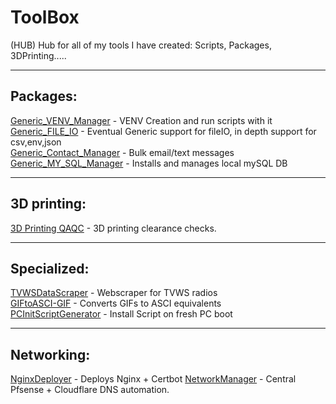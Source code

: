 # ToolBox
(HUB) Hub for all of my tools I have created: Scripts, Packages, 3DPrinting.....

-----
## Packages:
[Generic_VENV_Manager](https://github.com/StevenNaliwajka/Generic_VENV_Manger) - VENV Creation and run scripts with it  
[Generic_FILE_IO](https://github.com/StevenNaliwajka/Generic_FILE_IO) - Eventual Generic support for fileIO, in depth support for csv,env,json  
[Generic_Contact_Manager](https://github.com/StevenNaliwajka/Generic_Contact_Manager) - Bulk email/text messages  
[Generic_MY_SQL_Manager](https://github.com/StevenNaliwajka/Generic_MY_SQL_Manager) - Installs and manages local mySQL DB

-----
## 3D printing:
[3D Printing QAQC](https://github.com/StevenNaliwajka/3DPrintingQAQC) - 3D printing clearance checks.

-----
## Specialized:
[TVWSDataScraper](https://github.com/StevenNaliwajka/TVWSDataScraper) - Webscraper for TVWS radios  
[GIFtoASCI-GIF](https://github.com/StevenNaliwajka/GIFtoASCI-GIF) - Converts GIFs to ASCI equivalents  
[PCInitScriptGenerator](https://github.com/StevenNaliwajka/PCInitScriptGenerator) - Install Script on fresh PC boot

-----
## Networking:
[NginxDeployer](https://github.com/StevenNaliwajka/NginxDeployer) - Deploys Nginx + Certbot
[NetworkManager](https://github.com/StevenNaliwajka/NetworkManager) - Central Pfsense + Cloudflare DNS automation.
